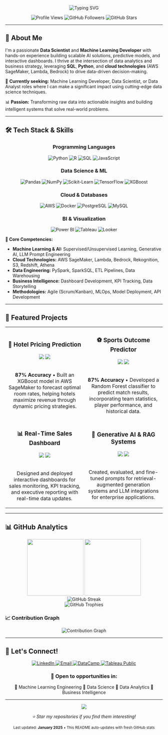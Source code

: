 <div align="center">
  <img src="https://readme-typing-svg.herokuapp.com?font=Fira+Code&size=30&duration=3000&pause=1000&color=00D9FF&center=true&vCenter=true&width=600&lines=Hi+there+%F0%9F%91%8B%2C+I'm+Gerson+Ramos;Data+Scientist+%7C+ML+Developer;AWS+Certified+%7C+AI+Enthusiast" alt="Typing SVG" />
</div>

<p align="center">
  <img src="https://komarev.com/ghpvc/?username=gersonlramos&color=blueviolet&style=flat-square&label=Profile+Views" alt="Profile Views"/>
  <img src="https://img.shields.io/github/followers/gersonlramos?label=Followers&style=flat-square&color=blue" alt="GitHub Followers"/>
  <img src="https://img.shields.io/github/stars/gersonlramos?label=Stars&style=flat-square&color=yellow" alt="GitHub Stars"/>
</p>

---

## 🚀 About Me

I'm a passionate **Data Scientist** and **Machine Learning Developer** with hands-on experience building scalable AI solutions, predictive models, and interactive dashboards. I thrive at the intersection of data analytics and business strategy, leveraging **SQL**, **Python**, and **cloud technologies** (AWS SageMaker, Lambda, Bedrock) to drive data-driven decision-making.

🎯 **Currently seeking:** Machine Learning Developer, Data Scientist, or Data Analyst roles where I can make a significant impact using cutting-edge data science techniques.

📊 **Passion:** Transforming raw data into actionable insights and building intelligent systems that solve real-world problems.

---

## 🛠️ Tech Stack & Skills

<div align="center">

### Programming Languages

![Python](https://img.shields.io/badge/Python-3776AB?style=for-the-badge&logo=python&logoColor=white)
![R](https://img.shields.io/badge/R-276DC3?style=for-the-badge&logo=r&logoColor=white)
![SQL](https://img.shields.io/badge/SQL-4479A1?style=for-the-badge&logo=mysql&logoColor=white)
![JavaScript](https://img.shields.io/badge/JavaScript-F7DF1E?style=for-the-badge&logo=javascript&logoColor=black)

### Data Science & ML

![Pandas](https://img.shields.io/badge/Pandas-150458?style=for-the-badge&logo=pandas&logoColor=white)
![NumPy](https://img.shields.io/badge/NumPy-013243?style=for-the-badge&logo=numpy&logoColor=white)
![Scikit-Learn](https://img.shields.io/badge/Scikit--Learn-F7931E?style=for-the-badge&logo=scikit-learn&logoColor=white)
![TensorFlow](https://img.shields.io/badge/TensorFlow-FF6F00?style=for-the-badge&logo=tensorflow&logoColor=white)
![XGBoost](https://img.shields.io/badge/XGBoost-FF6600?style=for-the-badge&logo=xgboost&logoColor=white)

### Cloud & Databases

![AWS](https://img.shields.io/badge/AWS-232F3E?style=for-the-badge&logo=amazon-aws&logoColor=white)
![Docker](https://img.shields.io/badge/Docker-2496ED?style=for-the-badge&logo=docker&logoColor=white)
![PostgreSQL](https://img.shields.io/badge/PostgreSQL-336791?style=for-the-badge&logo=postgresql&logoColor=white)
![MySQL](https://img.shields.io/badge/MySQL-4479A1?style=for-the-badge&logo=mysql&logoColor=white)

### BI & Visualization

![Power BI](https://img.shields.io/badge/Power%20BI-F2C811?style=for-the-badge&logo=power-bi&logoColor=white)
![Tableau](https://img.shields.io/badge/Tableau-E97627?style=for-the-badge&logo=tableau&logoColor=white)
![Looker](https://img.shields.io/badge/Looker-4285F4?style=for-the-badge&logo=looker&logoColor=white)

</div>

**🔧 Core Competencies:**

- **Machine Learning & AI:** Supervised/Unsupervised Learning, Generative AI, LLM Prompt Engineering
- **Cloud Technologies:** AWS SageMaker, Lambda, Bedrock, Rekognition, S3, Redshift, Athena
- **Data Engineering:** PySpark, SparkSQL, ETL Pipelines, Data Warehousing
- **Business Intelligence:** Dashboard Development, KPI Tracking, Data Storytelling
- **Methodologies:** Agile (Scrum/Kanban), MLOps, Model Deployment, API Development

---

## 🚀 Featured Projects

<div align="center">
  <table>
    <tr>
      <td width="50%">
        <h3 align="center">🏨 Hotel Pricing Prediction</h3>
        <div align="center">  
          <img src="https://img.shields.io/badge/XGBoost-FF6600?style=for-the-badge&logo=xgboost&logoColor=white"/>
          <img src="https://img.shields.io/badge/AWS_SageMaker-232F3E?style=for-the-badge&logo=amazon-aws&logoColor=white"/>
          <br><br>
          <p><strong>87% Accuracy</strong> • Built an XGBoost model in AWS SageMaker to forecast optimal room rates, helping hotels maximize revenue through dynamic pricing strategies.</p>
        </div>
      </td>
      <td width="50%">
        <h3 align="center">⚽ Sports Outcome Predictor</h3>
        <div align="center">
          <img src="https://img.shields.io/badge/Random_Forest-2E8B57?style=for-the-badge"/>
          <img src="https://img.shields.io/badge/Python-3776AB?style=for-the-badge&logo=python&logoColor=white"/>
          <br><br>
          <p><strong>87% Accuracy</strong> • Developed a Random Forest classifier to predict match results, incorporating team statistics, player performance, and historical data.</p>
        </div>
      </td>
    </tr>
    <tr>
      <td width="50%">
        <h3 align="center">📊 Real-Time Sales Dashboard</h3>
        <div align="center">
          <img src="https://img.shields.io/badge/Power%20BI-F2C811?style=for-the-badge&logo=power-bi&logoColor=white"/>
          <img src="https://img.shields.io/badge/SQL-4479A1?style=for-the-badge&logo=mysql&logoColor=white"/>
          <br><br>
          <p>Designed and deployed interactive dashboards for sales monitoring, KPI tracking, and executive reporting with real-time data updates.</p>
        </div>
      </td>
      <td width="50%">
        <h3 align="center">🤖 Generative AI & RAG Systems</h3>
        <div align="center">
          <img src="https://img.shields.io/badge/LLM-FF6B6B?style=for-the-badge"/>
          <img src="https://img.shields.io/badge/AWS_Bedrock-232F3E?style=for-the-badge&logo=amazon-aws&logoColor=white"/>
          <br><br>
          <p>Created, evaluated, and fine-tuned prompts for retrieval-augmented generation systems and LLM integrations for enterprise applications.</p>
        </div>
      </td>
    </tr>
  </table>
</div>

---

## 📊 GitHub Analytics

<div align="center">
  <img height="180em" src="https://github-readme-stats.vercel.app/api?username=gersonlramos&show_icons=true&theme=tokyonight&include_all_commits=true&count_private=true"/>
  <img height="180em" src="https://github-readme-stats.vercel.app/api/top-langs/?username=gersonlramos&layout=compact&langs_count=8&theme=tokyonight"/>
</div>

<div align="center">
  <img src="https://github-readme-streak-stats.herokuapp.com/?user=gersonlramos&theme=tokyonight" alt="GitHub Streak"/>
</div>

<div align="center">
  <img src="https://github-profile-trophy.vercel.app/?username=gersonlramos&theme=tokyonight&row=1&column=7" alt="GitHub Trophies"/>
</div>

### 📈 Contribution Graph

<div align="center">
  <img src="https://github-readme-activity-graph.vercel.app/graph?username=gersonlramos&theme=tokyo-night&hide_border=true" alt="Contribution Graph"/>
</div>

---

## 🤝 Let's Connect!

<div align="center">
  <a href="https://linkedin.com/in/gersonlramos">
    <img src="https://img.shields.io/badge/LinkedIn-0A66C2?style=for-the-badge&logo=linkedin&logoColor=white" alt="LinkedIn"/>
  </a>
  <a href="mailto:gersonlopesr@gmail.com">
    <img src="https://img.shields.io/badge/Email-D14836?style=for-the-badge&logo=gmail&logoColor=white" alt="Email"/>
  </a>
  <a href="https://www.datacamp.com/portfolio/gersonlopesr">
    <img src="https://img.shields.io/badge/DataCamp-03EF62?style=for-the-badge&logo=datacamp&logoColor=white" alt="DataCamp"/>
  </a>
  <a href="https://public.tableau.com/app/profile/gerson.lopes.ramos.junior/vizzes">
    <img src="https://img.shields.io/badge/Tableau-E97627?style=for-the-badge&logo=tableau&logoColor=white" alt="Tableau Public"/>
  </a>
</div>

<div align="center">
  <h3>💬 Open to opportunities in:</h3>
  <p>🔹 Machine Learning Engineering 🔹 Data Science 🔹 Data Analytics 🔹 Business Intelligence</p>
</div>

---

<div align="center">
  <img src="https://capsule-render.vercel.app/api?type=waving&color=gradient&height=100&section=footer"/>
</div>

<div align="center">
  <p><em>⭐ Star my repositories if you find them interesting!</em></p>
  <p><sub>Last updated: <strong>January 2025</strong> • This README auto-updates with fresh GitHub stats</sub></p>
</div>
